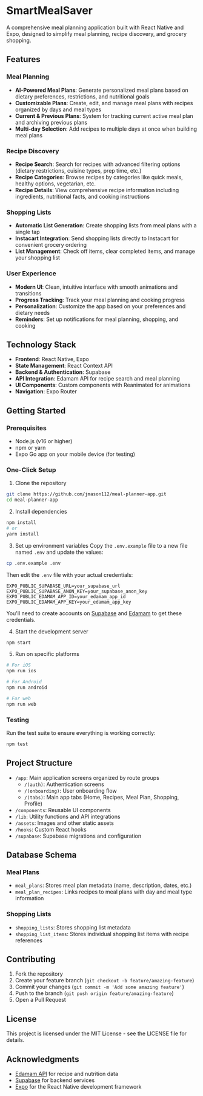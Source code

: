 # SmartMealSaver

A comprehensive meal planning application built with React Native and Expo, designed to simplify meal planning, recipe discovery, and grocery shopping.

## Features

### Meal Planning
- **AI-Powered Meal Plans**: Generate personalized meal plans based on dietary preferences, restrictions, and nutritional goals
- **Customizable Plans**: Create, edit, and manage meal plans with recipes organized by days and meal types
- **Current & Previous Plans**: System for tracking current active meal plan and archiving previous plans
- **Multi-day Selection**: Add recipes to multiple days at once when building meal plans

### Recipe Discovery
- **Recipe Search**: Search for recipes with advanced filtering options (dietary restrictions, cuisine types, prep time, etc.)
- **Recipe Categories**: Browse recipes by categories like quick meals, healthy options, vegetarian, etc.
- **Recipe Details**: View comprehensive recipe information including ingredients, nutritional facts, and cooking instructions

### Shopping Lists
- **Automatic List Generation**: Create shopping lists from meal plans with a single tap
- **Instacart Integration**: Send shopping lists directly to Instacart for convenient grocery ordering
- **List Management**: Check off items, clear completed items, and manage your shopping list

### User Experience
- **Modern UI**: Clean, intuitive interface with smooth animations and transitions
- **Progress Tracking**: Track your meal planning and cooking progress
- **Personalization**: Customize the app based on your preferences and dietary needs
- **Reminders**: Set up notifications for meal planning, shopping, and cooking

## Technology Stack

- **Frontend**: React Native, Expo
- **State Management**: React Context API
- **Backend & Authentication**: Supabase
- **API Integration**: Edamam API for recipe search and meal planning
- **UI Components**: Custom components with Reanimated for animations
- **Navigation**: Expo Router

## Getting Started

### Prerequisites
- Node.js (v16 or higher)
- npm or yarn
- Expo Go app on your mobile device (for testing)

### One-Click Setup

1. Clone the repository
```bash
git clone https://github.com/jmason112/meal-planner-app.git
cd meal-planner-app
```

2. Install dependencies
```bash
npm install
# or
yarn install
```

3. Set up environment variables
Copy the `.env.example` file to a new file named `.env` and update the values:
```bash
cp .env.example .env
```

Then edit the `.env` file with your actual credentials:
```
EXPO_PUBLIC_SUPABASE_URL=your_supabase_url
EXPO_PUBLIC_SUPABASE_ANON_KEY=your_supabase_anon_key
EXPO_PUBLIC_EDAMAM_APP_ID=your_edamam_app_id
EXPO_PUBLIC_EDAMAM_APP_KEY=your_edamam_app_key
```

You'll need to create accounts on [Supabase](https://supabase.com/) and [Edamam](https://developer.edamam.com/) to get these credentials.

4. Start the development server
```bash
npm start
```

5. Run on specific platforms
```bash
# For iOS
npm run ios

# For Android
npm run android

# For web
npm run web
```

### Testing

Run the test suite to ensure everything is working correctly:

```bash
npm test
```

## Project Structure

- `/app`: Main application screens organized by route groups
  - `/(auth)`: Authentication screens
  - `/(onboarding)`: User onboarding flow
  - `/(tabs)`: Main app tabs (Home, Recipes, Meal Plan, Shopping, Profile)
- `/components`: Reusable UI components
- `/lib`: Utility functions and API integrations
- `/assets`: Images and other static assets
- `/hooks`: Custom React hooks
- `/supabase`: Supabase migrations and configuration

## Database Schema

### Meal Plans
- `meal_plans`: Stores meal plan metadata (name, description, dates, etc.)
- `meal_plan_recipes`: Links recipes to meal plans with day and meal type information

### Shopping Lists
- `shopping_lists`: Stores shopping list metadata
- `shopping_list_items`: Stores individual shopping list items with recipe references

## Contributing

1. Fork the repository
2. Create your feature branch (`git checkout -b feature/amazing-feature`)
3. Commit your changes (`git commit -m 'Add some amazing feature'`)
4. Push to the branch (`git push origin feature/amazing-feature`)
5. Open a Pull Request

## License

This project is licensed under the MIT License - see the LICENSE file for details.

## Acknowledgments

- [Edamam API](https://developer.edamam.com/) for recipe and nutrition data
- [Supabase](https://supabase.io/) for backend services
- [Expo](https://expo.dev/) for the React Native development framework
